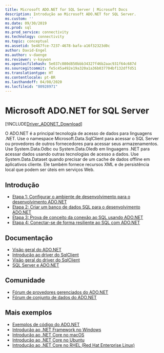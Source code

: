 ```yaml
---
title: Microsoft ADO.NET for SQL Server | Microsoft Docs
description: Introdução ao Microsoft ADO.NET for SQL Server.
ms.custom: ''
ms.date: 09/30/2019
ms.prod: sql
ms.prod_service: connectivity
ms.technology: connectivity
ms.topic: conceptual
ms.assetid: 5e467fce-7237-4678-bafa-a16f32323d0c
author: David-Engel
ms.author: v-daenge
ms.reviewer: v-kaywon
ms.openlocfilehash: 5e037c080d850bbb34327f46b2aac931f64c687d
ms.sourcegitcommit: fe5c45a492e19a320a1a36b037704bf132dffd51
ms.translationtype: HT
ms.contentlocale: pt-BR
ms.lasthandoff: 04/08/2020
ms.locfileid: "80928971"
---
```

# <a name="microsoft-adonet-for-sql-server"></a>Microsoft ADO.NET for SQL Server

[!INCLUDE[Driver_ADONET_Download](../../includes/driver_adonet_download.md)]

O ADO.NET é a principal tecnologia de acesso de dados para linguagens .NET. Use o namespace Microsoft.Data.SqlClient para acessar o SQL Server ou provedores de outros fornecedores para acessar seus armazenamentos. Use System.Data.Odbc ou System.Data.Oledb em linguagens .NET para acessar dados usando outras tecnologias de acesso a dados. Use System.Data.Dataset quando precisar de um cache de dados offline em aplicativos cliente. Ele também fornece recursos XML e de persistência local que podem ser úteis em serviços Web.  
  
## <a name="getting-started"></a>Introdução  
* [Etapa 1: Configurar o ambiente de desenvolvimento para o desenvolvimento ADO.NET](step-1-configure-development-environment-ado-net-development.md)  
* [Etapa 2: Criar um banco de dados SQL para o desenvolvimento ADO.NET](step-2-create-sql-database-ado-net-development.md)  
* [Etapa 3: Prova de conceito da conexão ao SQL usando ADO.NET](step-3-connect-sql-ado-net.md)  
* [Etapa 4: Conectar-se de forma resiliente ao SQL com ADO.NET](step-4-connect-resiliently-sql-ado-net.md)  
  
## <a name="documentation"></a>Documentação  
* [Visão geral do ADO.NET](https://msdn.microsoft.com/library/e80y5yhx.aspx)
* [Introdução ao driver do SqlClient](get-started-sqlclient-driver.md)  
* [Visão geral do driver do SqlClient](overview-sqlclient-driver.md)  
* [SQL Server e ADO.NET](./sql/index.md)
  
## <a name="community"></a>Comunidade  
* [Fórum de provedores gerenciados do ADO.NET](https://social.msdn.microsoft.com/Forums/adodotnetdataproviders/threads/)  
* [Fórum de conjunto de dados do ADO.NET](https://social.msdn.microsoft.com/Forums/adodotnetdataset/threads)  
  
## <a name="more-samples"></a>Mais exemplos  
* [Exemplos de código do ADO.NET](https://msdn.microsoft.com/library/dw70f090.aspx)  
* [Introdução ao .NET Framework no Windows](https://www.microsoft.com/sql-server/developer-get-started/csharp/win/)
* [Introdução ao .NET Core no macOS](https://www.microsoft.com/sql-server/developer-get-started/csharp/macos/)
* [Introdução ao .NET Core no Ubuntu](https://www.microsoft.com/sql-server/developer-get-started/csharp/ubuntu/)
* [Introdução ao .NET Core no RHEL (Red Hat Enterprise Linux)](https://www.microsoft.com/sql-server/developer-get-started/csharp/rhel/)
  
